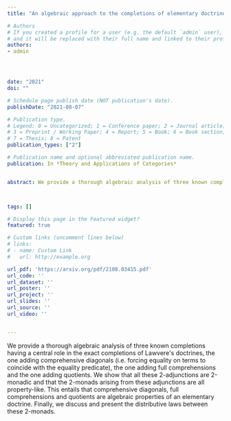 ```yaml
---
title: "An algebraic approach to the completions of elementary doctrines "

# Authors
# If you created a profile for a user (e.g. the default `admin` user), write the username (folder name) here 
# and it will be replaced with their full name and linked to their profile.
authors:
- admin




date: "2021"
doi: ""

# Schedule page publish date (NOT publication's date).
publishDate: "2021-08-07"

# Publication type.
# Legend: 0 = Uncategorized; 1 = Conference paper; 2 = Journal article;
# 3 = Preprint / Working Paper; 4 = Report; 5 = Book; 6 = Book section;
# 7 = Thesis; 8 = Patent
publication_types: ["2"]

# Publication name and optional abbreviated publication name.
publication: In *Theory and Applications of Categories*


abstract: We provide a thorough algebraic analysis of three known completions having a central role in the exact completions of Lawvere's doctrines, the one adding comprehensive diagonals (i.e. forcing equality on terms to coincide with the equality predicate), the one adding full comprehensions and the one adding quotients. We show that all these 2-adjunctions are 2-monadic and that the 2-monads arising from these adjunctions are all property-like. This entails that comprehensive diagonals, full comprehensions and quotients are algebraic properties of an elementary doctrine. Finally, we discuss and present the distributive laws between these 2-monads.



tags: []

# Display this page in the Featured widget?
featured: true

# Custom links (uncomment lines below)
# links:
# - name: Custom Link
#   url: http://example.org

url_pdf: 'https://arxiv.org/pdf/2108.03415.pdf'
url_code: ''
url_dataset: ''
url_poster: ''
url_project: ''
url_slides: ''
url_source: ''
url_video: ''


---
```


 We provide a thorough algebraic analysis of three known completions having a central role in the exact completions of Lawvere's doctrines, the one adding comprehensive diagonals (i.e. forcing equality on terms to coincide with the equality predicate), the one adding full comprehensions and the one adding quotients. We show that all these 2-adjunctions are 2-monadic and that the 2-monads arising from these adjunctions are all property-like. This entails that comprehensive diagonals, full comprehensions and quotients are algebraic properties of an elementary doctrine. Finally, we discuss and present the distributive laws between these 2-monads.